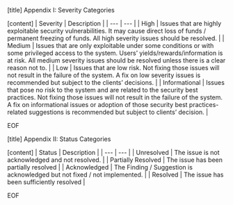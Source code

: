 [title] 
Appendix I: Severity Categories

[content]
| Severity | Description |
| --- | --- |
| High | Issues that are highly exploitable security vulnerabilities. It may cause direct loss of funds / permanent freezing of funds. All high severity issues should be resolved. |
| Medium | Issues that are only exploitable under some conditions or with some privileged access to the system. Users’ yields/rewards/information is at risk. All medium severity issues should be resolved unless there is a clear reason not to. |
| Low | Issues that are low risk. Not fixing those issues will not result in the failure of the system. A fix on low severity issues is recommended but subject to the clients’ decisions. |
| Informational | Issues that pose no risk to the system and are related to the security best practices. Not fixing those issues will not result in the failure of the system. A fix on informational issues or adoption of those security best practices-related suggestions is recommended but subject to clients’ decision. |

EOF

[title] 
Appendix II: Status Categories

[content]
| Status | Description |
| --- | --- |
| Unresolved | The issue is not acknowledged and not resolved. |
| Partially Resolved | The issue has been partially resolved |
| Acknowledged | The Finding / Suggestion is acknowledged but not fixed / not implemented. |
| Resolved | The issue has been sufficiently resolved |

EOF